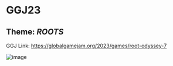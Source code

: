# GGJ23

## Theme: *ROOTS*

GGJ Link: https://globalgamejam.org/2023/games/root-odyssey-7

![image](https://user-images.githubusercontent.com/22146631/216833754-11b989e2-0bda-4da1-bc5e-60a5664f177e.png)

